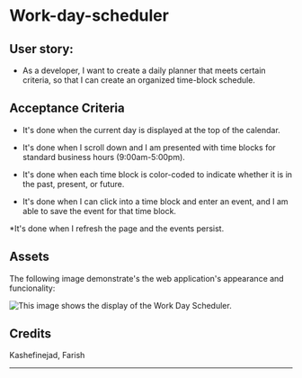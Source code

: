 # Work-day-scheduler

## User story:

* As a developer, I want to create a daily planner that meets certain criteria, so that I can create an organized time-block schedule. 

## Acceptance Criteria

* It's done when the current day is displayed at the top of the calendar.

* It's done when I scroll down and I am presented with time blocks for standard business hours (9:00am-5:00pm). 

* It's done when each time block is color-coded to indicate whether it is in the past, present, or future. 

* It's done when I can click into a time block and enter an event, and I am able to save the event for that time block.

*It's done when I refresh the page and the events persist. 


## Assets

The following image demonstrate's the web application's appearance and funcionality:

![This image shows the display of the Work Day Scheduler.](/)

## Credits

Kashefinejad, Farish

---
